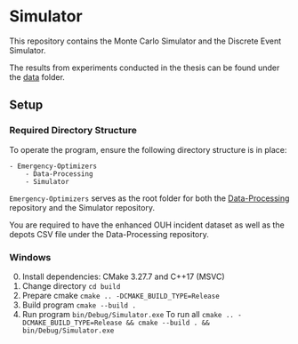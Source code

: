 # Simulator
This repository contains the Monte Carlo Simulator and the Discrete Event Simulator.

The results from experiments conducted in the thesis can be found under the [data](https://github.com/Emergency-Optimizers/Simulator/tree/main/data) folder.

## Setup
### Required Directory Structure
To operate the program, ensure the following directory structure is in place:
```
- Emergency-Optimizers
    - Data-Processing
    - Simulator
```

`Emergency-Optimizers` serves as the root folder for both the [Data-Processing](https://github.com/Emergency-Optimizers/Data-Processing) repository and the Simulator repository.

You are required to have the enhanced OUH incident dataset as well as the depots CSV file under the Data-Processing repository.

### Windows
0. Install dependencies: CMake 3.27.7 and C++17 (MSVC)
1. Change directory `cd build`
2. Prepare cmake `cmake .. -DCMAKE_BUILD_TYPE=Release`
3. Build program `cmake --build .`
4. Run program `bin/Debug/Simulator.exe`
    To run all `cmake .. -DCMAKE_BUILD_TYPE=Release && cmake --build . && bin/Debug/Simulator.exe`
